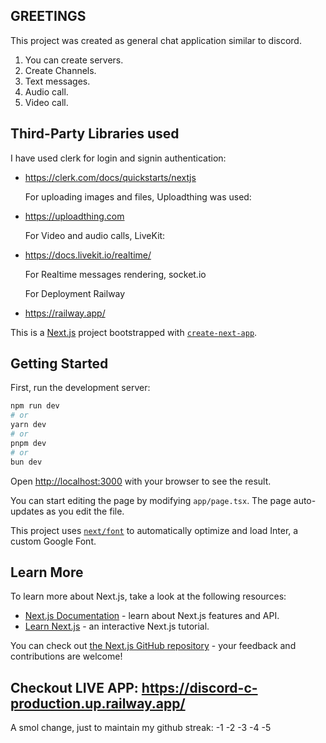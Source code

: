 ## GREETINGS

This project was created as general chat application similar to discord.
1. You can create servers.
2. Create Channels.
3. Text messages.
4. Audio call.
5. Video call.

## Third-Party Libraries used
  I have used clerk for login and signin authentication:
- https://clerk.com/docs/quickstarts/nextjs

  For uploading images and files, Uploadthing was used:
- https://uploadthing.com

  For Video and audio calls, LiveKit:
- https://docs.livekit.io/realtime/

  For Realtime messages rendering, socket.io

  For Deployment Railway
- https://railway.app/


This is a [Next.js](https://nextjs.org/) project bootstrapped with [`create-next-app`](https://github.com/vercel/next.js/tree/canary/packages/create-next-app).

## Getting Started

First, run the development server:

```bash
npm run dev
# or
yarn dev
# or
pnpm dev
# or
bun dev
```

Open [http://localhost:3000](http://localhost:3000) with your browser to see the result.

You can start editing the page by modifying `app/page.tsx`. The page auto-updates as you edit the file.

This project uses [`next/font`](https://nextjs.org/docs/basic-features/font-optimization) to automatically optimize and load Inter, a custom Google Font.

## Learn More

To learn more about Next.js, take a look at the following resources:

- [Next.js Documentation](https://nextjs.org/docs) - learn about Next.js features and API.
- [Learn Next.js](https://nextjs.org/learn) - an interactive Next.js tutorial.

You can check out [the Next.js GitHub repository](https://github.com/vercel/next.js/) - your feedback and contributions are welcome!

## Checkout LIVE APP: https://discord-c-production.up.railway.app/




A smol change, just to maintain my github streak:
-1
-2
-3
-4
-5

